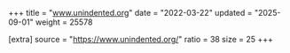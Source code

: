 +++
title = "www.unindented.org"
date = "2022-03-22"
updated = "2025-09-01"
weight = 25578

[extra]
source = "https://www.unindented.org/"
ratio = 38
size = 25
+++
